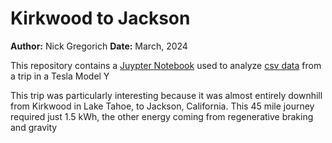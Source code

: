 # Kirkwood to Jackson

**Author:** Nick Gregorich
**Date:** March, 2024

This repository contains a [Juypter Notebook](downhill_analysis.ipynb) used to analyze [csv data](Tesla-2024-03-10&#32;13-34-28-2024-03-10&#32;14-25-11.csv) from a trip in a Tesla Model Y

This trip was particularly interesting because it was almost entirely downhill from Kirkwood in Lake Tahoe, to Jackson, California. This 45 mile journey required just 1.5 kWh, the other energy coming from regenerative braking and gravity
